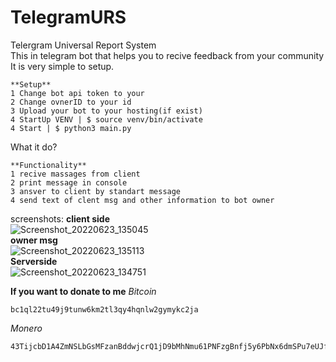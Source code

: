 # **TelegramURS**
Telergram Universal Report System  
This in telegram bot that helps you to recive feedback from your community  
It is very simple to setup.  
~~~
**Setup**
1 Change bot api token to your
2 Change ovnerID to your id 
3 Upload your bot to your hosting(if exist)
4 StartUp VENV | $ source venv/bin/activate
4 Start | $ python3 main.py
~~~
What it do?
~~~
**Functionality**
1 recive massages from client
2 print message in console
3 ansver to client by standart message
4 send text of clent msg and other information to bot owner 
~~~
screenshots:
__client side__  
![Screenshot_20220623_135045](https://user-images.githubusercontent.com/108064274/175282905-a6fcf776-4bb3-4d82-ac18-0a629f927c20.png)  
__owner msg__  
![Screenshot_20220623_135113](https://user-images.githubusercontent.com/108064274/175282914-52a4b91c-ea14-41d9-9144-25361cad050f.png)  
__Serverside__  
![Screenshot_20220623_134751](https://user-images.githubusercontent.com/108064274/175282920-4ed79769-23cb-4560-adf2-0cd973352096.png)  
  
**If you want to donate to me**
*Bitcoin*
~~~
bc1ql22tu49j9tunw6km2tl3qy4hqnlw2gymykc2ja
~~~
*Monero*
~~~
43TijcbD1A4ZmNSLbGsMFzanBddwjcrQ1jD9bMhNmu61PNFzgBnfj5y6PbNx6dmSPu7eUJfCoHN1w9fTBpswYb5i9vcu665
~~~

